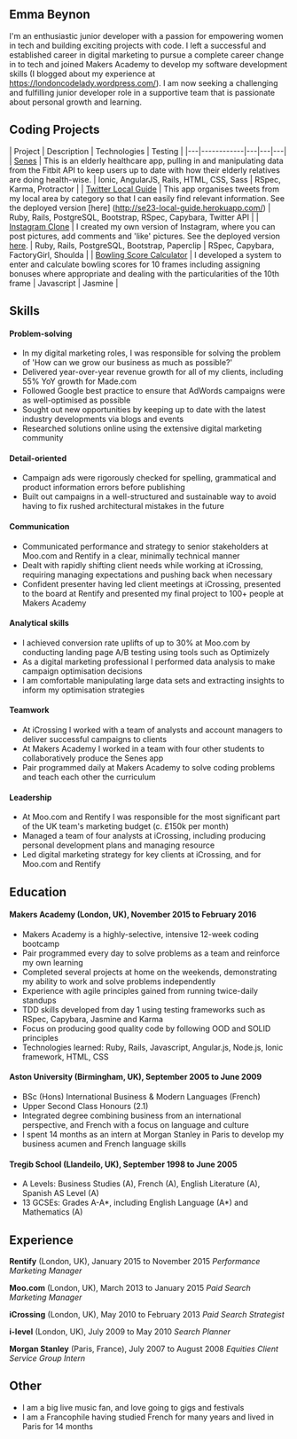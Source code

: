 ## Emma Beynon
I'm an enthusiastic junior developer with a passion for empowering women in tech and building exciting projects with code.  I left a successful and established career in digital marketing to pursue a complete career change in to tech and joined Makers Academy to develop my software development skills (I blogged about my experience at https://londoncodelady.wordpress.com/). I am now seeking a challenging and fulfilling junior developer role in a supportive team that is passionate about personal growth and learning.


## Coding Projects

| Project | Description | Technologies | Testing |
|---|------------|---|---|---|
| [Senes](https://github.com/emmabeynon/senes) | This is an elderly healthcare app, pulling in and manipulating data from the Fitbit API to keep users up to date with how their elderly relatives are doing health-wise. | Ionic, AngularJS, Rails, HTML, CSS, Sass | RSpec, Karma, Protractor |
| [Twitter Local Guide](https://github.com/emmabeynon/twitter_local_guide) | This app organises tweets from my local area by category so that I can easily find relevant information. See the deployed version [here] (http://se23-local-guide.herokuapp.com/) | Ruby, Rails, PostgreSQL, Bootstrap, RSpec, Capybara, Twitter API |
| [Instagram Clone](https://github.com/emmabeynon/instagram-challenge) | I created my own version of Instagram, where you can post pictures, add comments and 'like' pictures. See the deployed version [here](https://fierce-spire-98420.herokuapp.com/). | Ruby, Rails, PostgreSQL, Bootstrap, Paperclip | RSpec, Capybara, FactoryGirl, Shoulda |
| [Bowling Score Calculator](https://github.com/emmabeynon/bowling-challenge) | I developed a system to enter and calculate bowling scores for 10 frames including assigning bonuses where appropriate and dealing with the particularities of the 10th frame | Javascript | Jasmine |


## Skills

#### Problem-solving
- In my digital marketing roles, I was responsible for solving the problem of 'How can we grow our business as much as possible?'
- Delivered year-over-year revenue growth for all of my clients, including 55% YoY growth for Made.com
- Followed Google best practice to ensure that AdWords campaigns were as well-optimised as possible
- Sought out new opportunities by keeping up to date with the latest industry developments via blogs and events
- Researched solutions online using the extensive digital marketing community

#### Detail-oriented
- Campaign ads were rigorously checked for spelling, grammatical and product information errors before publishing
- Built out campaigns in a well-structured and sustainable way to avoid having to fix rushed architectural mistakes in the future

#### Communication
- Communicated performance and strategy to senior stakeholders at Moo.com and Rentify in a clear, minimally technical manner
- Dealt with rapidly shifting client needs while working at iCrossing, requiring managing expectations and pushing back when necessary
- Confident presenter having led client meetings at iCrossing, presented to the board at Rentify and presented my final project to 100+ people at Makers Academy

#### Analytical skills
- I achieved conversion rate uplifts of up to 30% at Moo.com by conducting landing page A/B testing using tools such as Optimizely
- As a digital marketing professional I performed data analysis to make campaign optimisation decisions
- I am comfortable manipulating large data sets and extracting insights to inform my optimisation strategies

#### Teamwork
- At iCrossing I worked with a team of analysts and account managers to deliver successful campaigns to clients
- At Makers Academy I worked in a team with four other students to collaboratively produce the Senes app
- Pair programmed daily at Makers Academy to solve coding problems and teach each other the curriculum

#### Leadership
- At Moo.com and Rentify I was responsible for the most significant part of the UK team's marketing budget (c. £150k per month)
- Managed a team of four analysts at iCrossing, including producing personal development plans and managing resource
- Led digital marketing strategy for key clients at iCrossing, and for Moo.com and Rentify


## Education

#### Makers Academy (London, UK), November 2015 to February 2016
- Makers Academy is a highly-selective, intensive 12-week coding bootcamp
- Pair programmed every day to solve problems as a team and reinforce my own learning
- Completed several projects at home on the weekends, demonstrating my ability to work and solve problems independently
- Experience with agile principles gained from running twice-daily standups
- TDD skills developed from day 1 using testing frameworks such as RSpec, Capybara, Jasmine and Karma
- Focus on producing good quality code by following OOD and SOLID principles
- Technologies learned: Ruby, Rails, Javascript, Angular.js, Node.js, Ionic framework, HTML, CSS

#### Aston University (Birmingham, UK), September 2005 to June 2009
- BSc (Hons) International Business & Modern Languages (French)
- Upper Second Class Honours (2.1)
- Integrated degree combining business from an international perspective, and French with a focus on language and culture
- I spent 14 months as an intern at Morgan Stanley in Paris to develop my business acumen and French language skills

#### Tregib School (Llandeilo, UK), September 1998 to June 2005
- A Levels: Business Studies (A), French (A), English Literature (A), Spanish AS Level (A)
- 13 GCSEs: Grades A-A*, including English Language (A*) and Mathematics (A)


## Experience

**Rentify** (London, UK), January 2015 to November 2015
*Performance Marketing Manager*

**Moo.com** (London, UK), March 2013 to January 2015
*Paid Search Marketing Manager*

**iCrossing** (London, UK), May 2010 to February 2013
*Paid Search Strategist*

**i-level** (London, UK), July 2009 to May 2010
*Search Planner*

**Morgan Stanley** (Paris, France), July 2007 to August 2008
*Equities Client Service Group Intern*


## Other

- I am a big live music fan, and love going to gigs and festivals
- I am a Francophile having studied French for many years and lived in Paris for 14 months
